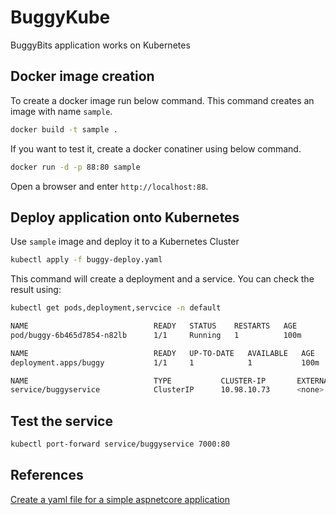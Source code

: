 # BuggyKube
BuggyBits application works on Kubernetes

## Docker image creation

To create a docker image run below command.
This command creates an image with name `sample`.
```bash
docker build -t sample .
```
If you want to test it, create a docker conatiner using below command.
```bash
docker run -d -p 88:80 sample
```
Open a browser and enter `http://localhost:88`.

## Deploy application onto Kubernetes

Use `sample` image and deploy it to a Kubernetes Cluster
```bash
kubectl apply -f buggy-deploy.yaml
```

This command will create a deployment and a service.
You can check the result using:
```bash
kubectl get pods,deployment,servcice -n default

NAME                            READY   STATUS    RESTARTS   AGE
pod/buggy-6b465d7854-n82lb      1/1     Running   1          100m

NAME                            READY   UP-TO-DATE   AVAILABLE   AGE
deployment.apps/buggy           1/1     1            1           100m

NAME                            TYPE           CLUSTER-IP       EXTERNAL-IP   PORT(S)          AGE
service/buggyservice            ClusterIP      10.98.10.73      <none>        80/TCP           100m
```
## Test the service 
```bash
kubectl port-forward service/buggyservice 7000:80
```
## References

[Create a yaml file for a simple aspnetcore application](https://docs.docker.com/engine/examples/dotnetcore/)
